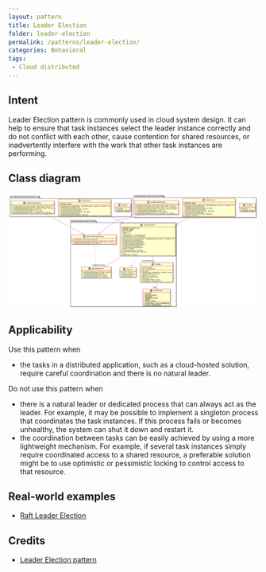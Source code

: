 ```yaml
---
layout: pattern
title: Leader Election
folder: leader-election
permalink: /patterns/leader-election/
categories: Behavioral
tags:
 - Cloud distributed
---
```


## Intent
Leader Election pattern is commonly used in cloud system design. It can help to ensure that task instances select the leader instance correctly and do not conflict with each other, cause contention for shared resources, or inadvertently interfere with the work that other task instances are performing.

## Class diagram
![alt text](./etc/leader-election.urm.png "Leader Election pattern class diagram")

## Applicability
Use this pattern when

* the tasks in a distributed application, such as a cloud-hosted solution, require careful coordination and there is no natural leader.

Do not use this pattern when

* there is a natural leader or dedicated process that can always act as the leader. For example, it may be possible to implement a singleton process that coordinates the task instances. If this process fails or becomes unhealthy, the system can shut it down and restart it.
* the coordination between tasks can be easily achieved by using a more lightweight mechanism. For example, if several task instances simply require coordinated access to a shared resource, a preferable solution might be to use optimistic or pessimistic locking to control access to that resource.

## Real-world examples

* [Raft Leader Election](https://github.com/ronenhamias/raft-leader-election)

## Credits

* [Leader Election pattern](https://docs.microsoft.com/en-us/azure/architecture/patterns/leader-election)
